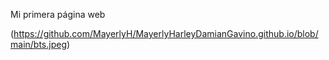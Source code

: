 Mi primera página web

(https://github.com/MayerlyH/MayerlyHarleyDamianGavino.github.io/blob/main/bts.jpeg)
